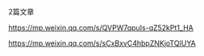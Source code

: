 2篇文章

https://mp.weixin.qq.com/s/QVPW7qpuIs-qZ52kPt1_HA

https://mp.weixin.qq.com/s/sCxBxvC4hbpZNKjoTQIUYA
